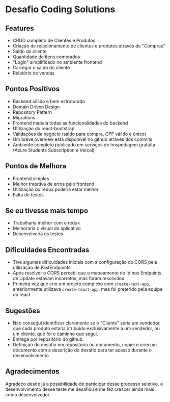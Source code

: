 # Desafio Coding Solutions

## Features

- CRUD completo de Clientes e Produtos
- Criação de relacionamento de clientes e produtos através de "Compras"
- Saldo do cliente
- Quantidade de itens comprados
- "Login" simplificado no ambiente frontend
- Carregar o saldo do cliente
- Relatório de vendas

## Pontos Positivos

- Backend sólido e bem estruturado
- Domain Driven Design
- Repository Pattern
- Migrations
- Frontend mapeia todas as funcionalidades do backend
- Utilização do react-bootstrap
- Validações de negócio (saldo para compra, CPF válido e único)
- Um breve overview está disponível no github através dos commits
- Ambiente completo publicado em serviços de hospedagem gratuita (Azure Students Subscription e Vercel)

## Pontos de Melhora

- Frontend simples
- Melhor tratativa de erros pelo frontend
- Utilização do redux poderia estar melhor
- Falta de testes

## Se eu tivesse mais tempo

- Trabalharia melhor com o redux
- Melhoraria o visual do aplicativo
- Desenvolveria os testes

## Dificuldades Encontradas

- Tive algumas dificuldades iniciais com a configuração do CORS pela utilização de FastEndpoints
- Após resolver o CORS percebi que o mapeamento do Id nos Endpoints de Update estavam incorretos, mas foram resolvidos
- Primeira vez que crio um projeto complexo com ````create-next-app````, anteriormente utilizava ```create-react-app```, mas foi preterido pela equipe do react

## Sugestões

- Não consegui identificar claramente se o "Cliente" seria um vendedor, que cada produto estaria atribuído exclusivamente a um vendedor, ou um cliente, que foi o caminho que segui.
- Entrega por repositório do github.
- Definição do desafio em repositório ou documento, copiei e criei um documento com a descrição do desafio para ter acesso durante o desenvolvimento

## Agradecimentos

Agradeço desde já a possibilidade de participar desse processo seletivo, o desenvolvimento desse teste me desafiou e me fez crescer ainda mais como desenvolvedor.

